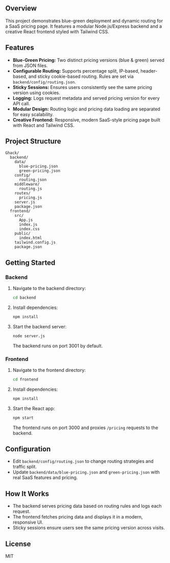 ## Overview

This project demonstrates blue-green deployment and dynamic routing for a SaaS pricing page. It features a modular Node.js/Express backend and a creative React frontend styled with Tailwind CSS.

## Features

- **Blue-Green Pricing:** Two distinct pricing versions (blue & green) served from JSON files.
- **Configurable Routing:** Supports percentage split, IP-based, header-based, and sticky cookie-based routing. Rules are set via `backend/config/routing.json`.
- **Sticky Sessions:** Ensures users consistently see the same pricing version using cookies.
- **Logging:** Logs request metadata and served pricing version for every API call.
- **Modular Design:** Routing logic and pricing data loading are separated for easy scalability.
- **Creative Frontend:** Responsive, modern SaaS-style pricing page built with React and Tailwind CSS.

## Project Structure

```
Ghack/
  backend/
    data/
      blue-pricing.json
      green-pricing.json
    config/
      routing.json
    middleware/
      routing.js
    routes/
      pricing.js
    server.js
    package.json
  frontend/
    src/
      App.js
      index.js
      index.css
    public/
      index.html
    tailwind.config.js
    package.json
```

## Getting Started

### Backend

1. Navigate to the backend directory:
   ```sh
   cd backend
   ```
2. Install dependencies:
   ```sh
   npm install
   ```
3. Start the backend server:
   ```sh
   node server.js
   ```
   The backend runs on port 3001 by default.

### Frontend

1. Navigate to the frontend directory:
   ```sh
   cd frontend
   ```
2. Install dependencies:
   ```sh
   npm install
   ```
3. Start the React app:
   ```sh
   npm start
   ```
   The frontend runs on port 3000 and proxies `/pricing` requests to the backend.

## Configuration

- Edit `backend/config/routing.json` to change routing strategies and traffic split.
- Update `backend/data/blue-pricing.json` and `green-pricing.json` with real SaaS features and pricing.

## How It Works

- The backend serves pricing data based on routing rules and logs each request.
- The frontend fetches pricing data and displays it in a modern, responsive UI.
- Sticky sessions ensure users see the same pricing version across visits.

## License

MIT
